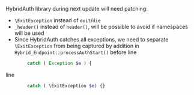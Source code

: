 HybridAuth library during next update will need patching:
* `\ExitException` instead of `exit`/`die`
* `_header()` instead of `header()`, will be possible to avoid if namespaces will be used
* Since HybridAuth catches all exceptions, we need to separate `\ExitException` from being captured by addition in `Hybrid_Endpoint::processAuthStart()` before line
```php
		catch ( Exception $e ) {
```
line
```php
		catch ( \ExitException $e) {}
```
